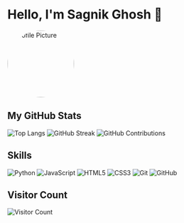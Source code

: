 
# Hello, I'm Sagnik Ghosh 👋

<img src="https://avatars.githubusercontent.com/sagnikrg" alt="Profile Picture" style="border-radius: 50%; width: 150px; height: 150px;">

## My GitHub Stats

![Top Langs](https://github-readme-stats.vercel.app/api/top-langs/?username=sagnikrg&layout=compact&count_private=true&hide=html&token=YOUR_PERSONAL_ACCESS_TOKEN)
![GitHub Streak](https://github-readme-streak-stats.herokuapp.com/?user=sagnikrg&count_private=true&token=YOUR_PERSONAL_ACCESS_TOKEN)
![GitHub Contributions](https://ghchart.rshah.org/sagnikrg)

## Skills

![Python](https://img.shields.io/badge/Python-3670A0?style=for-the-badge&logo=python&logoColor=ffdd54)
![JavaScript](https://img.shields.io/badge/JavaScript-323330?style=for-the-badge&logo=javascript&logoColor=F7DF1E)
![HTML5](https://img.shields.io/badge/HTML5-E34F26?style=for-the-badge&logo=html5&logoColor=white)
![CSS3](https://img.shields.io/badge/CSS3-1572B6?style=for-the-badge&logo=css3&logoColor=white)
![Git](https://img.shields.io/badge/Git-F05032?style=for-the-badge&logo=git&logoColor=white)
![GitHub](https://img.shields.io/badge/GitHub-181717?style=for-the-badge&logo=github&logoColor=white)

## Visitor Count

![Visitor Count](https://komarev.com/ghpvc/?username=sagnikrg)


<!--
**sagnikrg/sagnikrg** is a ✨ _special_ ✨ repository because its `README.md` (this file) appears on your GitHub profile.

Here are some ideas to get you started:

- 🔭 I’m currently working on ...
- 🌱 I’m currently learning ...
- 👯 I’m looking to collaborate on ...
- 🤔 I’m looking for help with ...
- 💬 Ask me about ...
- 📫 How to reach me: ...
- 😄 Pronouns: ...
- ⚡ Fun fact: ...
-->
